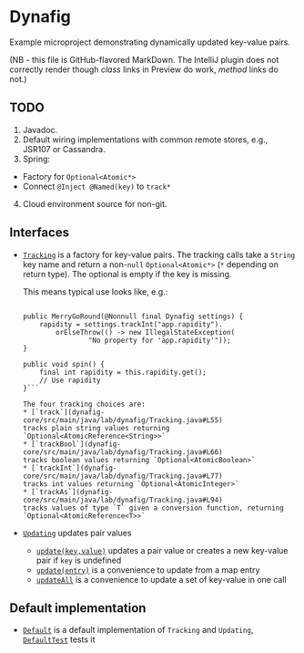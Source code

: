 Dynafig
=======

Example microproject demonstrating dynamically updated key-value pairs.

(NB - this file is GitHub-flavored MarkDown.  The IntelliJ plugin does not
correctly render though _class_ links in Preview do work, _method_ links do
not.)

TODO
----

1. Javadoc.
2. Default wiring implementations with common remote stores, e.g., JSR107 or
Cassandra.
3. Spring:
  * Factory for `Optional<Atomic*>`
  * Connect `@Inject @Named(key)` to `track*`
4. Cloud environment source for non-git.

Interfaces
----------

* [`Tracking`](dynafig-core/src/main/java/lab/dynafig/Tracking.java) is a
factory for key-value pairs.  The tracking calls take a `String` key name and
return a non-`null` `Optional<Atomic*>` (`*` depending on return type).  The
optional is empty if the key is missing.

   This means typical use looks like, e.g.:
   ```private final AtomicInteger rapidity;
   
   public MerryGoRound(@Nonnull final Dynafig settings) {
       rapidity = settings.trackInt("app.rapidity").
           orElseThrow(() -> new IllegalStateException(
                   "No property for 'app.rapidity'"));
   }
   
   public void spin() {
       final int rapidity = this.rapidity.get();
       // Use rapidity
   }```

   The four tracking choices are:
  * [`track`](dynafig-core/src/main/java/lab/dynafig/Tracking.java#L55)
  tracks plain string values returning `Optional<AtomicReference<String>>`
  * [`trackBool`](dynafig-core/src/main/java/lab/dynafig/Tracking.java#L66)
  tracks boolean values returning `Optional<AtomicBoolean>`
  * [`trackInt`](dynafig-core/src/main/java/lab/dynafig/Tracking.java#L77)
  tracks int values returning `Optional<AtomicInteger>`
  * [`trackAs`](dynafig-core/src/main/java/lab/dynafig/Tracking.java#L94)
  tracks values of type `T` given a conversion function, returning
  `Optional<AtomicReference<T>>`

* [`Updating`](dynafig-core/src/main/java/lab/dynafig/Updating.java) updates
pair values
  * [`update(key,value)`](dynafig-core/src/main/java/lab/dynafig/Updating.java#L23)
  updates a pair value or creates a new key-value pair if `key` is undefined
  * [`update(entry)`](dynafig-core/src/main/java/lab/dynafig/Updating.java#L33)
  is a convenience to update from a map entry
  * [`updateAll`](dynafig-core/src/main/java/lab/dynafig/Updating.java#L45)
  is a convenience to update a set of key-value in one call

Default implementation
----------------------

* [`Default`](dynafig-core/src/main/java/lab/dynafig/Default.java) is a
default implementation of `Tracking` and `Updating`,
[`DefaultTest`](dynafig-core/src/test/java/lab/dynafig/DefaultTest.java)
tests it

